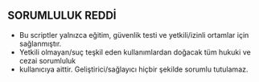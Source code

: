 
## SORUMLULUK REDDİ
- Bu scriptler yalnızca eğitim, güvenlik testi ve yetkili/izinli ortamlar için sağlanmıştır.
- Yetkili olmayan/suç teşkil eden kullanımlardan doğacak tüm hukuki ve cezai sorumluluk
- kullanıcıya aittir. Geliştirici/sağlayıcı hiçbir şekilde sorumlu tutulamaz.
